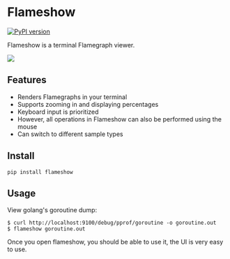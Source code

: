# Flameshow

<a href="https://badge.fury.io/py/flameshow"><img src="https://badge.fury.io/py/flameshow.svg" alt="PyPI version"></a>

Flameshow is a terminal Flamegraph viewer.

![](./docs/flameshow.gif)

## Features

- Renders Flamegraphs in your terminal
- Supports zooming in and displaying percentages
- Keyboard input is prioritized
- However, all operations in Flameshow can also be performed using the mouse
- Can switch to different sample types

## Install

```shell
pip install flameshow
```

## Usage

View golang's goroutine dump:

```shell
$ curl http://localhost:9100/debug/pprof/goroutine -o goroutine.out
$ flameshow goroutine.out
```

Once you open flameshow, you should be able to use it, the UI is very easy to
use.
